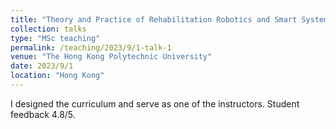 ```yaml
---
title: "Theory and Practice of Rehabilitation Robotics and Smart Systems for Rehabilitation"
collection: talks
type: "MSc teaching"
permalink: /teaching/2023/9/1-talk-1
venue: "The Hong Kong Polytechnic University"
date: 2023/9/1
location: "Hong Kong"
---
```


I designed the curriculum and serve as one of the instructors. Student feedback 4.8/5.
